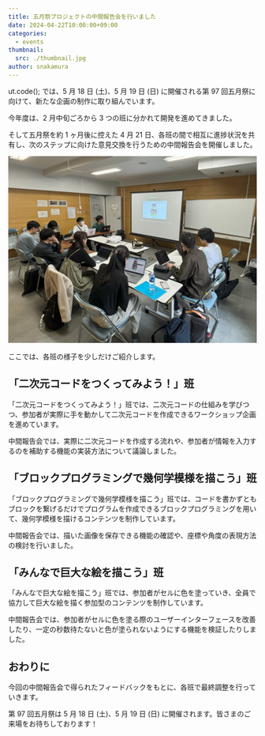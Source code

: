 ```yaml
---
title: 五月祭プロジェクトの中間報告会を行いました
date: 2024-04-22T10:00:00+09:00
categories:
  - events
thumbnail:
  src: ./thumbnail.jpg
author: snakamura
---
```


ut.code(); では、5 月 18 日 (土)、5 月 19 日 (日) に開催される第 97 回五月祭に向けて、新たな企画の制作に取り組んでいます。

今年度は、2 月中旬ごろから 3 つの班に分かれて開発を進めてきました。

そして五月祭を約 1 ヶ月後に控えた 4 月 21 日、各班の間で相互に進捗状況を共有し、次のステップに向けた意見交換を行うための中間報告会を開催しました。

![制作した企画を実際に動かしながら議論する様子](./discussion.jpg)

ここでは、各班の様子を少しだけご紹介します。

## 「二次元コードをつくってみよう！」班

「二次元コードをつくってみよう！」班では、二次元コードの仕組みを学びつつ、参加者が実際に手を動かして二次元コードを作成できるワークショップ企画を進めています。

中間報告会では、実際に二次元コードを作成する流れや、参加者が情報を入力するのを補助する機能の実装方法について議論しました。

## 「ブロックプログラミングで幾何学模様を描こう」班

「ブロックプログラミングで幾何学模様を描こう」班では、コードを書かずともブロックを繋げるだけでプログラムを作成できるブロックプログラミングを用いて、幾何学模様を描けるコンテンツを制作しています。

中間報告会では、描いた画像を保存できる機能の確認や、座標や角度の表現方法の検討を行いました。

## 「みんなで巨大な絵を描こう」班

「みんなで巨大な絵を描こう」班では、参加者がセルに色を塗っていき、全員で協力して巨大な絵を描く参加型のコンテンツを制作しています。

中間報告会では、参加者がセルに色を塗る際のユーザーインターフェースを改善したり、一定の秒数待たないと色が塗られないようにする機能を検証したりしました。

## おわりに

今回の中間報告会で得られたフィードバックをもとに、各班で最終調整を行っていきます。

第 97 回五月祭は 5 月 18 日 (土)、5 月 19 日 (日) に開催されます。皆さまのご来場をお待ちしております！
